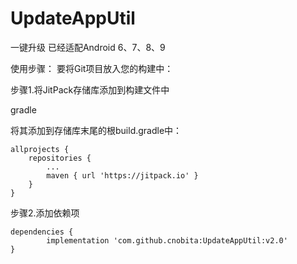 # UpdateAppUtil
一键升级 已经适配Android 6、7、8、9


使用步骤：
要将Git项目放入您的构建中：

步骤1.将JitPack存储库添加到构建文件中

gradle

将其添加到存储库末尾的根build.gradle中：

	allprojects {
		repositories {
			...
			maven { url 'https://jitpack.io' }
		}
	}
  
步骤2.添加依赖项

	dependencies {
	        implementation 'com.github.cnobita:UpdateAppUtil:v2.0'
	}
